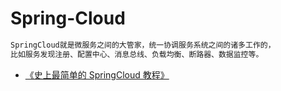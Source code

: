 # Spring-Cloud
```md
SpringCloud就是微服务之间的大管家，统一协调服务系统之间的诸多工作的，
比如服务发现注册、配置中心、消息总线、负载均衡、断路器、数据监控等。
```


* [《史上最简单的 SpringCloud 教程》](https://github.com/forezp/SpringCloudLearning)
